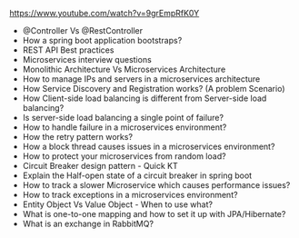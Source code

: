 https://www.youtube.com/watch?v=9grEmpRfK0Y

- @Controller Vs @RestController
- How a spring boot application bootstraps?
- REST API Best practices
- Microservices interview questions
- Monolithic Architecture Vs Microservices Architecture
- How to manage IPs and servers in a microservices architecture
- How Service Discovery and Registration works? (A problem Scenario)
- How Client-side load balancing is different from Server-side load balancing?
- Is server-side load balancing a single point of failure?
- How to handle failure in a microservices environment?
- How the retry pattern works?
- How a block thread causes issues in a microservices environment?
- How to protect your microservices from random load?
- Circuit Breaker design pattern - Quick KT
- Explain the Half-open state of a circuit breaker in spring boot
- How to track a slower Microservice which causes performance issues?
- How to track exceptions in a microservices environment?
- Entity Object Vs Value Object - When to use what?
- What is one-to-one mapping and how to set it up with JPA/Hibernate?
- What is an exchange in RabbitMQ?